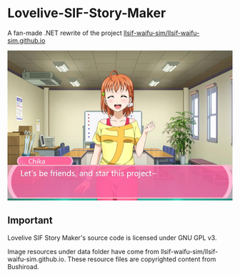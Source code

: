 # Lovelive-SIF-Story-Maker
A fan-made .NET rewrite of the project [llsif-waifu-sim/llsif-waifu-sim.github.io](https://github.com/llsif-waifu-sim/llsif-waifu-sim.github.io)

![demo](demo.jpg)

## Important
Lovelive SIF Story Maker's source code is licensed under GNU GPL v3.

Image resources under data folder have come from llsif-waifu-sim/llsif-waifu-sim.github.io. These resource files are copyrighted content from Bushiroad.
